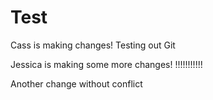 # Test
Cass is making changes!
Testing out Git

Jessica is making some more changes!
!!!!!!!!!!!

Another change without conflict
